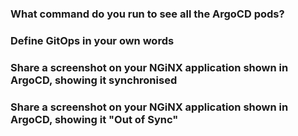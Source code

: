 ### What command do you run to see all the ArgoCD pods?

### Define GitOps in your own words

### Share a screenshot on your NGiNX application shown in ArgoCD, showing it synchronised

### Share a screenshot on your NGiNX application shown in ArgoCD, showing it "Out of Sync"

